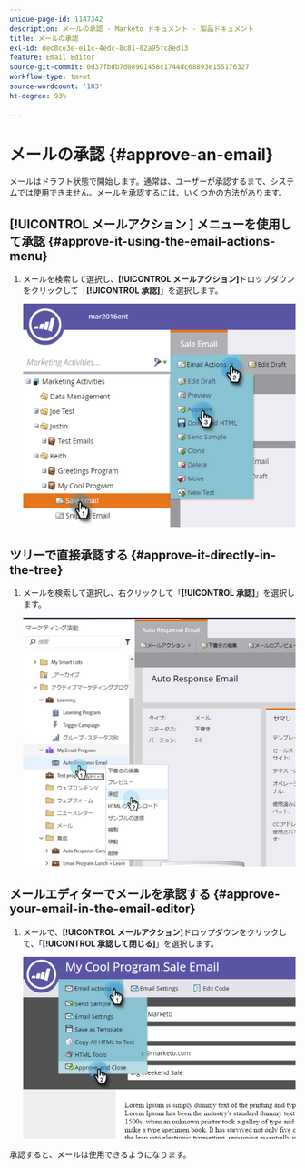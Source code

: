 ```yaml
---
unique-page-id: 1147342
description: メールの承認 - Marketo ドキュメント - 製品ドキュメント
title: メールの承認
exl-id: dec8ce3e-e11c-4edc-8c81-82a95fc8ed13
feature: Email Editor
source-git-commit: 0d37fbdb7d08901458c1744dc68893e155176327
workflow-type: tm+mt
source-wordcount: '103'
ht-degree: 93%

---
```


# メールの承認 {#approve-an-email}

メールはドラフト状態で開始します。通常は、ユーザーが承認するまで、システムでは使用できません。メールを承認するには、いくつかの方法があります。

## [!UICONTROL  メールアクション ] メニューを使用して承認 {#approve-it-using-the-email-actions-menu}

1. メールを検索して選択し、**[!UICONTROL メールアクション]**&#x200B;ドロップダウンをクリックして「**[!UICONTROL 承認]**」を選択します。

   ![](assets/one.png)

## ツリーで直接承認する {#approve-it-directly-in-the-tree}

1. メールを検索して選択し、右クリックして「**[!UICONTROL 承認]**」を選択します。

   ![](assets/approveemail.png)

## メールエディターでメールを承認する {#approve-your-email-in-the-email-editor}

1. メールで、**[!UICONTROL メールアクション]**&#x200B;ドロップダウンをクリックして、「**[!UICONTROL 承認して閉じる]**」を選択します。

   ![](assets/three.png)

承認すると、メールは使用できるようになります。

